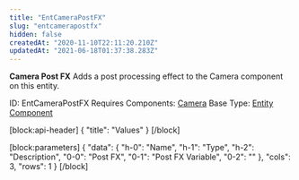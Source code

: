 ```yaml
---
title: "EntCameraPostFX"
slug: "entcamerapostfx"
hidden: false
createdAt: "2020-11-10T22:11:20.210Z"
updatedAt: "2021-06-18T01:37:38.283Z"
---
```

**Camera Post FX**
Adds a post processing effect to the Camera component on this entity.

ID: EntCameraPostFX
Requires Components: [Camera](doc:entcamera)
Base Type: [Entity Component](doc:componententity)

[block:api-header]
{
  "title": "Values"
}
[/block]

[block:parameters]
{
  "data": {
    "h-0": "Name",
    "h-1": "Type",
    "h-2": "Description",
    "0-0": "Post FX",
    "0-1": "Post FX Variable",
    "0-2": ""
  },
  "cols": 3,
  "rows": 1
}
[/block]